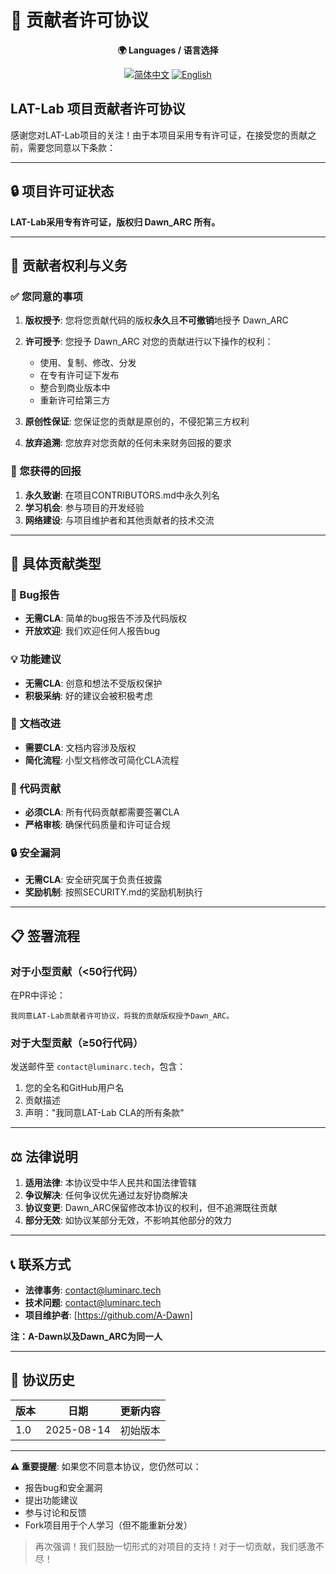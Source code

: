 # 📝 贡献者许可协议

<div align="center">

**🌍 Languages / 语言选择**

[![简体中文](https://img.shields.io/badge/CLA-简体中文-blue.svg)](./CONTRIBUTOR_LICENSE_AGREEMENT.md) [![English](https://img.shields.io/badge/CLA-English-red.svg)](./CONTRIBUTOR_LICENSE_AGREEMENT_EN.md)

</div>

## LAT-Lab 项目贡献者许可协议

感谢您对LAT-Lab项目的关注！由于本项目采用专有许可证，在接受您的贡献之前，需要您同意以下条款：

---

## 🔒 项目许可证状态

**LAT-Lab采用专有许可证，版权归 Dawn_ARC 所有。**

---

## 🤝 贡献者权利与义务

### ✅ 您同意的事项

1. **版权授予**: 您将您贡献代码的版权**永久**且**不可撤销**地授予 Dawn_ARC
2. **许可授予**: 您授予 Dawn_ARC 对您的贡献进行以下操作的权利：
   - 使用、复制、修改、分发
   - 在专有许可证下发布
   - 整合到商业版本中
   - 重新许可给第三方

3. **原创性保证**: 您保证您的贡献是原创的，不侵犯第三方权利
4. **放弃追溯**: 您放弃对您贡献的任何未来财务回报的要求

### 🎁 您获得的回报

1. **永久致谢**: 在项目CONTRIBUTORS.md中永久列名
2. **学习机会**: 参与项目的开发经验
3. **网络建设**: 与项目维护者和其他贡献者的技术交流

---

## 📝 具体贡献类型

### 🐛 Bug报告
- **无需CLA**: 简单的bug报告不涉及代码版权
- **开放欢迎**: 我们欢迎任何人报告bug

### 💡 功能建议 
- **无需CLA**: 创意和想法不受版权保护
- **积极采纳**: 好的建议会被积极考虑

### 📝 文档改进
- **需要CLA**: 文档内容涉及版权
- **简化流程**: 小型文档修改可简化CLA流程

### 🔧 代码贡献
- **必须CLA**: 所有代码贡献都需要签署CLA
- **严格审核**: 确保代码质量和许可证合规

### 🔒 安全漏洞
- **无需CLA**: 安全研究属于负责任披露
- **奖励机制**: 按照SECURITY.md的奖励机制执行

---

## 📋 签署流程

### 对于小型贡献（<50行代码）
在PR中评论：
```
我同意LAT-Lab贡献者许可协议，将我的贡献版权授予Dawn_ARC。
```

### 对于大型贡献（≥50行代码）
发送邮件至 `contact@luminarc.tech`，包含：
1. 您的全名和GitHub用户名
2. 贡献描述
3. 声明："我同意LAT-Lab CLA的所有条款"

---

## ⚖️ 法律说明

1. **适用法律**: 本协议受中华人民共和国法律管辖
2. **争议解决**: 任何争议优先通过友好协商解决
3. **协议变更**: Dawn_ARC保留修改本协议的权利，但不追溯既往贡献
4. **部分无效**: 如协议某部分无效，不影响其他部分的效力

---

## 📞 联系方式

- **法律事务**: contact@luminarc.tech  
- **技术问题**: contact@luminarc.tech
- **项目维护者**: [https://github.com/A-Dawn]

**注：A-Dawn以及Dawn_ARC为同一人**

---

## 🔄 协议历史

| 版本 | 日期 | 更新内容 |
|------|------|----------|
| 1.0 | 2025-08-14 | 初始版本 |

---

**⚠️ 重要提醒**: 如果您不同意本协议，您仍然可以：
- 报告bug和安全漏洞
- 提出功能建议
- 参与讨论和反馈
- Fork项目用于个人学习（但不能重新分发） 

> 再次强调！我们鼓励一切形式的对项目的支持！对于一切贡献，我们感激不尽！